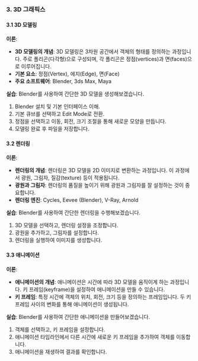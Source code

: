 ### 3. 3D 그래픽스

#### 3.1 3D 모델링
**이론**:
- **3D 모델링의 개념**: 3D 모델링은 3차원 공간에서 객체의 형태를 정의하는 과정입니다. 주로 폴리곤(다각형)으로 구성되며, 각 폴리곤은 정점(vertices)과 면(faces)으로 이루어집니다.
- **기본 요소**: 정점(Vertex), 에지(Edge), 면(Face)
- **주요 소프트웨어**: Blender, 3ds Max, Maya

**실습**:
Blender를 사용하여 간단한 3D 모델을 생성해보겠습니다.

1. Blender 설치 및 기본 인터페이스 이해.
2. 기본 큐브를 선택하고 Edit Mode로 전환.
3. 정점을 선택하고 이동, 회전, 크기 조절을 통해 새로운 모양을 만듭니다.
4. 모델링 완료 후 파일을 저장합니다.

#### 3.2 렌더링
**이론**:
- **렌더링의 개념**: 렌더링은 3D 모델을 2D 이미지로 변환하는 과정입니다. 이 과정에서 광원, 그림자, 질감(texture) 등이 적용됩니다.
- **광원과 그림자**: 렌더링의 품질을 높이기 위해 광원과 그림자를 잘 설정하는 것이 중요합니다.
- **렌더링 엔진**: Cycles, Eevee (Blender), V-Ray, Arnold

**실습**:
Blender를 사용하여 간단한 렌더링을 수행해보겠습니다.

1. 3D 모델을 선택하고, 렌더링 설정을 조정합니다.
2. 광원을 추가하고, 그림자를 설정합니다.
3. 렌더링을 실행하여 이미지를 생성합니다.

#### 3.3 애니메이션
**이론**:
- **애니메이션의 개념**: 애니메이션은 시간에 따라 3D 모델을 움직이게 하는 과정입니다. 키 프레임(keyframe)을 설정하여 애니메이션을 만들 수 있습니다.
- **키 프레임**: 특정 시간에 객체의 위치, 회전, 크기 등을 정의하는 프레임입니다. 두 키 프레임 사이의 변화를 통해 애니메이션이 생성됩니다.

**실습**:
Blender를 사용하여 간단한 애니메이션을 만들어보겠습니다.

1. 객체를 선택하고, 키 프레임을 설정합니다.
2. 애니메이션 타임라인에서 다른 시간에 새로운 키 프레임을 추가하여 객체를 이동합니다.
3. 애니메이션을 재생하여 결과를 확인합니다.

